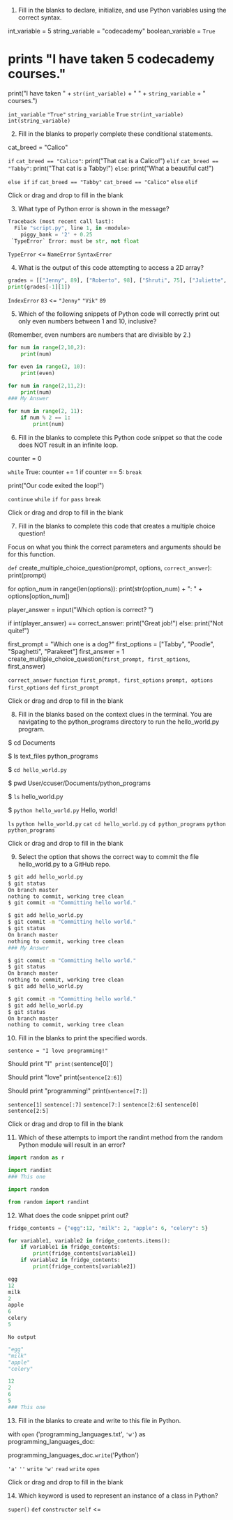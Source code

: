 1. Fill in the blanks to declare, initialize, and use Python variables using the correct syntax.

int_variable = 5
string_variable = "codecademy"
boolean_variable = `True`
# prints "I have taken 5 codecademy courses."
print("I have taken " + `str(int_variable)` + " " + `string_variable` + " courses.")

`int_variable`
`"True"`
`string_variable`
`True`
`str(int_variable)`
`int(string_variable)`

2. Fill in the blanks to properly complete these conditional statements.

cat_breed = "Calico"
 
`if` `cat_breed == "Calico"`:
    print("That cat is a Calico!")
`elif` `cat_breed == "Tabby"`:
    print("That cat is a Tabby!")
`else`:
    print("What a beautiful cat!")

`else if`
`if`
`cat_breed == "Tabby"`
`cat_breed == "Calico"`
`else`
`elif`

Click or drag and drop to fill in the blank

3. What type of Python error is shown in the message?

```py
Traceback (most recent call last):
  File "script.py", line 1, in <module>
    piggy_bank = '2' + 0.25
 `TypeError` Error: must be str, not float
```

`TypeError` <=
`NameError`
`SyntaxError`

4. What is the output of this code attempting to access a 2D array?

```py
grades = [["Jenny", 89], ["Roberto", 98], ["Shruti", 75], ["Juliette", 78], ["Vik", 83]]
print(grades[-1][1])

```
`IndexError`
`83` <=
`"Jenny"`
`"Vik"`
`89`

5. Which of the following snippets of Python code will correctly print out only even numbers between 1 and 10, inclusive?

(Remember, even numbers are numbers that are divisible by 2.)

```py
for num in range(2,10,2):
    print(num)
```
```py
for even in range(2, 10):
    print(even)
```
```py
for num in range(2,11,2):
    print(num)
### My Answer
```
```py
for num in range(2, 11):
    if num % 2 == 1:
        print(num)
```

6. Fill in the blanks to complete this Python code snippet so that the code does NOT result in an infinite loop.

counter = 0

`while` True:
  counter += 1
  if counter == 5:
    `break`        

print("Our code exited the loop!")

`continue`
`while`
`if`
`for`
`pass`
`break`

Click or drag and drop to fill in the blank

7. Fill in the blanks to complete this code that creates a multiple choice question!

Focus on what you think the correct parameters and arguments should be for this function.

`def` create_multiple_choice_question(prompt, options, `correct_answer`):
  print(prompt)

  for option_num in range(len(options)):
      print(str(option_num) + ": " + options[option_num])

  player_answer = input("Which option is correct? ")

  if int(player_answer) == correct_answer:
      print("Great job!")
  else:
      print("Not quite!")

first_prompt = "Which one is a dog?"
first_options = ["Tabby", "Poodle", "Spaghetti", "Parakeet"]
first_answer = 1
create_multiple_choice_question(`first_prompt, first_options`, first_answer)

`correct_answer`
`function`
`first_prompt, first_options`
`prompt, options`
`first_options`
`def`
`first_prompt`

Click or drag and drop to fill in the blank

8. Fill in the blanks based on the context clues in the terminal. You are navigating to the python_programs directory to run the hello_world.py program.

$ cd Documents

$ ls
text_files  python_programs

$ `cd hello_world.py`

$ pwd
User/ccuser/Documents/python_programs

$ `ls`
hello_world.py

$ `python hello_world.py`
Hello, world!

`ls`
`python hello_world.py`
`cat`
`cd hello_world.py`
`cd python_programs`
`python python_programs`

Click or drag and drop to fill in the blank

9. Select the option that shows the correct way to commit the file hello_world.py to a GitHub repo.

```bash
$ git add hello_world.py
$ git status
On branch master
nothing to commit, working tree clean
$ git commit -m "Committing hello world."
```
```bash
$ git add hello_world.py
$ git commit -m "Committing hello world."
$ git status
On branch master
nothing to commit, working tree clean
### My Answer
```
```bash
$ git commit -m "Committing hello world."
$ git status
On branch master
nothing to commit, working tree clean
$ git add hello_world.py
```
```bash
$ git commit -m "Committing hello world."
$ git add hello_world.py
$ git status
On branch master
nothing to commit, working tree clean
```

10. Fill in the blanks to print the specified words.

`sentence = "I love programming!"`

Should print "I"`
print(`sentence[0]`)

Should print "love"
print(`sentence[2:6]`)

Should print "programming!"
print(`sentence[7:]`)

`sentence[1]`
`sentence[:7]`
`sentence[7:]`
`sentence[2:6]`
`sentence[0]`
`sentence[2:5]`

Click or drag and drop to fill in the blank

11. Which of these attempts to import the randint method from the random Python module will result in an error?
```py
import random as r
```
```py
import randint
### This one
```
```py
import random
```
```py
from random import randint
```

12. What does the code snippet print out?

```py
fridge_contents = {"egg":12, "milk": 2, "apple": 6, "celery": 5}

for variable1, variable2 in fridge_contents.items():
    if variable1 in fridge_contents:
        print(fridge_contents[variable1])
    if variable2 in fridge_contents:
        print(fridge_contents[variable2])
```

```py
egg
12
milk
2
apple
6
celery
5
```
```
No output
```
```py
"egg"
"milk"
"apple"
"celery"
```
```py
12
2
6
5
### This one
```

13. Fill in the blanks to create and write to this file in Python.

with `open` ('programming_languages.txt', `'w'`) as programming_languages_doc:

  programming_languages_doc.`write`('Python')

`'a'`
`''`
`write`
`'w'`
`read`
`write`
`open`

Click or drag and drop to fill in the blank

14. Which keyword is used to represent an instance of a class in Python?

`super()`
`def`
`constructor`
`self` <=